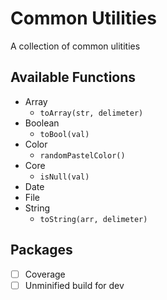 # Common Utilities
A collection of common ulitities

## Available Functions

- Array
  - `toArray(str, delimeter)`
- Boolean
  - `toBool(val)`
- Color
  - `randomPastelColor()`
- Core
  - `isNull(val)`
- Date
- File
- String
  - `toString(arr, delimeter)`
  <!-- - `toSentenceCase(string)` -->

<!-- https://github.com/Travelport-Ukraine/npm-module-boilerplate -->
<!-- https://github.com/krasimir/webpack-library-starter -->

##

## Packages

- [ ] Coverage
- [ ] Unminified build for dev
